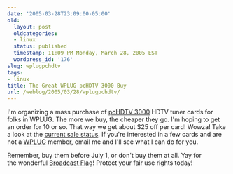 ```yaml
---
date: '2005-03-28T23:09:00-05:00'
old:
  layout: post
  oldcategories:
  - linux
  status: published
  timestamp: 11:09 PM Monday, March 28, 2005 EST
  wordpress_id: '176'
slug: wplugpchdtv
tags:
- linux
title: The Great WPLUG pcHDTV 3000 Buy
url: /weblog/2005/03/28/wplugpchdtv/
---
```


I'm organizing a mass purchase of [pcHDTV 3000](http://www.pchdtv.com/) HDTV tuner cards for folks in WPLUG.  The more we buy, the cheaper they go.  I'm hoping to get an order for 10 or so.  That way we get about $25 off per card!  Wowza!  Take a look at the [current sale status](http://www.andrew.cmu.edu/user/pwagstro/pchdtv.html).  If you're interested in a few cards and are not a [WPLUG](http://www.wplug.org/) member, email me and I'll see what I can do for you.

Remember, buy them before July 1, or don't buy them at all.  Yay for the wonderful [Broadcast Flag](http://www.eff.org/broadcastflag/)! Protect your fair use rights today!
